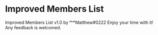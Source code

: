 # Improved Members List
Improved Members List v1.0 by ᵗʰᵃᵗMatthew#0222
Enjoy your time with it!
Any feedback is welcomed.
